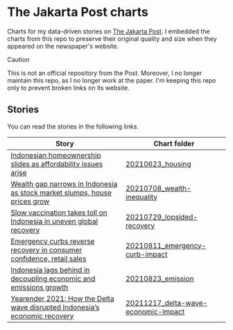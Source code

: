# The Jakarta Post charts

Charts for my data-driven stories on [The Jakarta Post](https://thejakartapost.com). I embedded the charts from this repo to preserve their original quality and size when they appeared on the newspaper's website.

> [!CAUTION]
> This is not an official repository from the Post. Moreover, I no longer maintain this repo, as I no longer work at the paper. I'm keeping this repo only to prevent broken links on its website.

## Stories

You can read the stories in the following links.

| Story | Chart folder |  
| ----- | ---- |  
| [Indonesian homeownership slides as affordability issues arise](https://www.thejakartapost.com/news/2021/06/28/indonesian-homeownership-slides-as-affordability-issues-arise.html) | [20210623_housing](/20210623_housing/) |  
| [Wealth gap narrows in Indonesia as stock market slumps, house prices grow](https://www.thejakartapost.com/news/2021/07/12/wealth-gap-narrows-in-indonesia-as-stock-market-slumps-house-prices-grow.html) | [20210708_wealth-inequality](/20210708_wealth-inequality/) |  
| [Slow vaccination takes toll on Indonesia in uneven global recovery](https://www.thejakartapost.com/news/2021/08/01/slow-vaccination-takes-toll-on-indonesia-in-uneven-global-recovery.html) | [20210729_lopsided-recovery](/20210729_lopsided-recovery/) | 
| [Emergency curbs reverse recovery in consumer confidence, retail sales](https://www.thejakartapost.com/news/2021/08/12/emergency-curbs-reverse-recovery-in-consumer-confidence-retail-sales.html) | [20210811_emergency-curb-impact](/20210811_emergency-curb-impact/) |  
| [Indonesia lags behind in decoupling economic and emissions growth](https://www.thejakartapost.com/news/2021/09/03/indonesia-lags-behind-in-decoupling-economic-and-emissions-growth.html) | [20210823_emission](/20210823_emission/) |  
| [Yearender 2021: How the Delta wave disrupted Indonesia’s economic recovery](https://www.thejakartapost.com/business/2021/12/25/year-ender-how-the-delta-wave-disrupted-indonesias-economic-recovery.html) | [20211217_delta-wave-economic-impact](/20211217_delta-wave-economic-impact/) |  